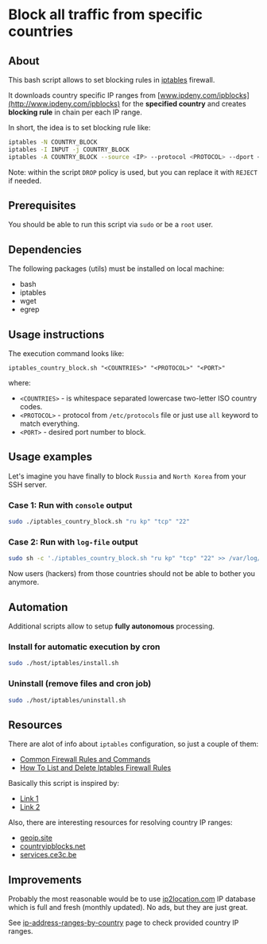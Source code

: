 # Block all traffic from specific countries

## About
This bash script allows to set blocking rules in [iptables](https://www.netfilter.org/projects/iptables/index.html) firewall.

It downloads country specific IP ranges from [www.ipdeny.com/ipblocks](http://www.ipdeny.com/ipblocks)
 for the **specified country** and creates **blocking rule** in chain per each IP range.

In short, the idea is to set blocking rule like:
```bash
iptables -N COUNTRY_BLOCK
iptables -I INPUT -j COUNTRY_BLOCK
iptables -A COUNTRY_BLOCK --source <IP> --protocol <PROTOCOL> --dport <PORT> -j DROP
```
Note: within the script `DROP` policy is used, but you can replace it with `REJECT` if needed.

## Prerequisites
You should be able to run this script via `sudo` or be a `root` user.

## Dependencies
The following packages (utils) must be installed on local machine:
- bash
- iptables
- wget
- egrep

## Usage instructions
The execution command looks like:
```
iptables_country_block.sh "<COUNTRIES>" "<PROTOCOL>" "<PORT>"
```
where:
- `<COUNTRIES>` - is whitespace separated lowercase two-letter ISO country codes.
- `<PROTOCOL>` - protocol from `/etc/protocols` file or just use `all` keyword to match everything.
- `<PORT>` - desired port number to block.

## Usage examples
Let's imagine you have finally to block `Russia` and `North Korea` from your SSH server.

### Case 1: Run with `console` output
```bash
sudo ./iptables_country_block.sh "ru kp" "tcp" "22"
```

### Case 2: Run with `log-file` output
```bash
sudo sh -c './iptables_country_block.sh "ru kp" "tcp" "22" >> /var/log/country_block.log'
```

Now users (hackers) from those countries should not be able to bother you anymore.

## Automation
Additional scripts allow to setup **fully autonomous** processing.

### Install for automatic execution by cron
```bash
sudo ./host/iptables/install.sh
```

### Uninstall (remove files and cron job)
```bash
sudo ./host/iptables/uninstall.sh
```

## Resources
There are alot of info about `iptables` configuration, so just a couple of them:
- [Common Firewall Rules and Commands](https://www.digitalocean.com/community/tutorials/iptables-essentials-common-firewall-rules-and-commands)
- [How To List and Delete Iptables Firewall Rules](https://www.digitalocean.com/community/tutorials/how-to-list-and-delete-iptables-firewall-rules)

Basically this script is inspired by:
- [Link 1](https://www.clearos.com/clearfoundation/social/community/how-to-easily-block-whole-country-s-with-iptables)
- [Link 2](https://www.cyberciti.biz/faq/block-entier-country-using-iptables/)

Also, there are interesting resources for resolving country IP ranges:
- [geoip.site](https://geoip.site)
- [countryipblocks.net](https://www.countryipblocks.net/acl.php)
- [services.ce3c.be](http://services.ce3c.be/ciprg/)

## Improvements
Probably the most reasonable would be to use [ip2location.com](https://download.ip2location.com/lite/) IP database which is full and fresh (monthly updated). No ads, but they are just great.

See [ip-address-ranges-by-country](https://lite.ip2location.com/ip-address-ranges-by-country) page to check provided country IP ranges.
